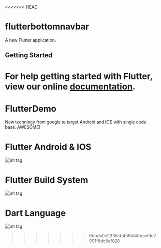 <<<<<<< HEAD
# flutterbottomnavbar

A new Flutter application.

## Getting Started

For help getting started with Flutter, view our online
[documentation](https://flutter.io/).
=======
# FlutterDemo
New technlogy from google to target Android and IOS with single code base. AWESOME!
# Flutter Android & IOS
![alt tag](https://koenig-media.raywenderlich.com/uploads/2018/03/finalapp.png "Flutter Android IOS")

# Flutter Build System
![alt tag](https://adtmag.com/blogs/dev-watch/2015/11/~/media/ECG/adtmag/Images/2015/11/flutter.png "Flutter Build System")

# Dart Language
![alt tag](https://ih0.redbubble.net/image.331006935.5114/flat,900x900,070,f.u5.jpg "Flutter Dart Language")



>>>>>>> 6bbda0e2336cb459bf40eaefde7901f6dc5ef028
